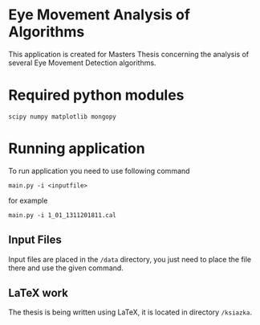 # Eye Movement Analysis of Algorithms

This application is created for Masters Thesis concerning the analysis of several Eye Movement Detection algorithms.

# Required python modules

```scipy numpy matplotlib mongopy```

# Running application

To run application you need to use following command

```main.py -i <inputfile>```

for example

```main.py -i 1_01_1311201811.cal```

## Input Files

Input files are placed in the ```/data``` directory, you just need to place the file there and use the given command.

## LaTeX work

The thesis is being written using LaTeX, it is located in directory ```/ksiazka```.